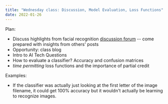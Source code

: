 ```yaml
---
title: "Wednesday class: Discussion, Model Evaluation, Loss Functions"
date: 2022-01-26
---
```


Plan:

- Discuss highlights from facial recognition [discussion forum](../discussion/) -- come prepared with insights from others' posts
- Opportunity: class blog
- Intro to AI Tech Questions
- How to evaluate a classifier? Accuracy and confusion matrices
- *time permitting* loss functions and the importance of partial credit

Examples:

- If the classifier was actually just looking at the first letter of the image filename, it could get 100% accuracy but it wouldn't actually be learning to recognize images.
